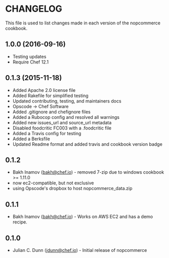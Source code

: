 CHANGELOG
=========

This file is used to list changes made in each version of the nopcommerce cookbook.

## 1.0.0 (2016-09-16)
- Testing updates
- Require Chef 12.1

0.1.3 (2015-11-18)
------------------------
- Added Apache 2.0 license file
- Added Rakefile for simplified testing
- Updated contributing, testing, and maintainers docs
- Opscode -> Chef Software
- Added .gitignore and chefignore files
- Added a Rubocop config and resolved all warnings
- Added new issues_url and source_url metadata
- Disabled foodcritic FC003 with a .foodcritic file
- Added a Travis config for testing
- Added a Berksfile
- Updated Readme format and added travis and cookbook version badge

0.1.2
-----
- Bakh Inamov (bakh@chef.io) - removed 7-zip due to windows cookbook >= 1.11.0
- now ec2-compatible, but not exclusive
- using Opscode's dropbox to host nopcommerce_data.zip

0.1.1
-----
- Bakh Inamov (<bakh@chef.io>) - Works on AWS EC2 and has a demo recipe.

0.1.0
-----
- Julian C. Dunn (<jdunn@chef.io>) - Initial release of nopcommerce
